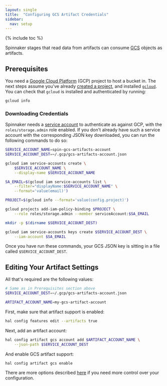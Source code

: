 ```yaml
---
layout: single
title:  "Configuring GCS Artifact Credentials"
sidebar:
  nav: setup
---
```


{% include toc %}

Spinnaker stages that read data from artifacts can consume
[GCS](https://cloud.google.com/storage/) objects as artifacts.

## Prerequisites

You need a [Google Cloud Platform](https://cloud.google.com/) (GCP) project to
host a bucket in. The next steps assume you've already [created a
project](https://cloud.google.com/resource-manager/docs/creating-managing-projects),
and installed [`gcloud`](https://cloud.google.com/sdk/downloads). You can check
that `gcloud` is installed and authenticated by running:

```bash
gcloud info
```

### Downloading Credentials

Spinnaker needs a [service
account](https://cloud.google.com/compute/docs/access/service-accounts) to
authenticate as against GCP, with the `roles/storage.admin` role enabled. If
you don't already have such a service account with the corresponding JSON key
downloaded, you can run the following commands to do so:

```bash
SERVICE_ACCOUNT_NAME=spin-gcs-artifacts-account
SERVICE_ACCOUNT_DEST=~/.gcp/gcs-artifacts-account.json

gcloud iam service-accounts create \
    $SERVICE_ACCOUNT_NAME \
    --display-name $SERVICE_ACCOUNT_NAME

SA_EMAIL=$(gcloud iam service-accounts list \
    --filter="displayName:$SERVICE_ACCOUNT_NAME" \
    --format='value(email)')

PROJECT=$(gcloud info --format='value(config.project)')

gcloud projects add-iam-policy-binding $PROJECT \
    --role roles/storage.admin --member serviceAccount:$SA_EMAIL

mkdir -p $(dirname $SERVICE_ACCOUNT_DEST)

gcloud iam service-accounts keys create $SERVICE_ACCOUNT_DEST \
    --iam-account $SA_EMAIL
```

Once you have run these commands, your GCS JSON key is sitting in a file
called `$SERVICE_ACCOUNT_DEST`.

## Editing Your Artifact Settings

All that's required are the following values:

```bash
# Same as in Prerequisites section above
SERVICE_ACCOUNT_DEST=~/.gcp/gcs-artifacts-account.json

ARTIFACT_ACCOUNT_NAME=my-gcs-artifact-account
```

First, make sure that artifact support is enabled:

```bash
hal config features edit --artifacts true
```

Next, add an artifact account:

```bash
hal config artifact gcs account add $ARTIFACT_ACCOUNT_NAME \
    --json-path $SERVICE_ACCOUNT_DEST
```

And enable GCS artifact support:

```bash
hal config artifact gcs enable
```

There are more options described
[here](/reference/halyard/commands#hal-config-artifact-gcs-account-edit)
if you need more control over your configuration.
